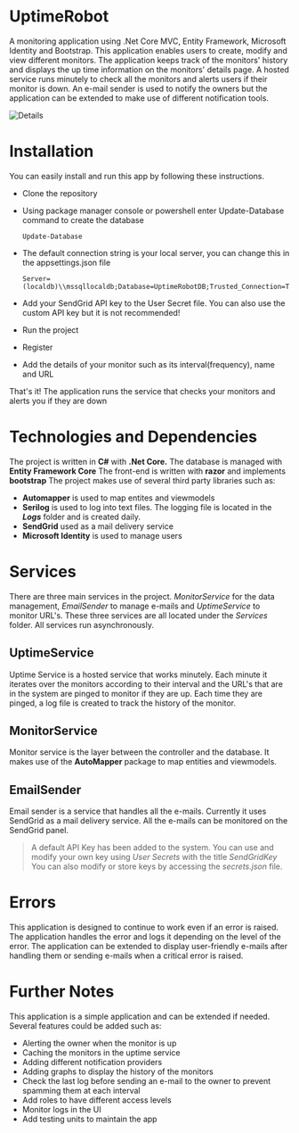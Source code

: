 # UptimeRobot
A monitoring application using .Net Core MVC, Entity Framework, Microsoft Identity and Bootstrap. This application enables users to create, modify and view different monitors. The application keeps track of the monitors' history and displays the up time information on the monitors' details page. A hosted service runs minutely to check all the monitors and alerts users if their monitor is down. An e-mail sender is used to notify the owners but the application can be extended to make use of different notification tools.

![Details](https://i.ibb.co/PD8vd9B/Monitor-Details.jpg)

# Installation
You can easily install and run this app by following these instructions.
- Clone the repository
- Using package manager console or powershell enter Update-Database command to create the database

	  Update-Database
	  
- The default connection string is your local server, you can change this in the appsettings.json file

	  Server=(localdb)\\mssqllocaldb;Database=UptimeRobotDB;Trusted_Connection=True;MultipleActiveResultSets=true
	  
- Add your SendGrid API key to the User Secret file. You can also use the custom API key but it is not recommended!
- Run the project
- Register 
- Add the details of your monitor such as its interval(frequency), name and URL

That's it! The application runs the service that checks your monitors and alerts you if they are down



# Technologies and Dependencies
The project is written in **C#** with **.Net Core.**
The database is managed with **Entity Framework Core**
The front-end is written with **razor** and implements **bootstrap**
The project makes use of several third party libraries such as:

 - **Automapper** is used to map entites and viewmodels
 - **Serilog** is used to log into text files. The logging file is located in the ***Logs*** folder and is created daily.
 - **SendGrid** used as a mail delivery service
 - **Microsoft Identity** is used to manage users

# Services
There are three main services in the project. *MonitorService* for the data management, *EmailSender* to manage e-mails and *UptimeService* to monitor URL's. These three services are all located under the *Services* folder. All services run asynchronously. 

## UptimeService
Uptime Service is a hosted service that works minutely. Each minute it iterates over the monitors according to their interval and the URL's that are in the system are pinged to monitor if they are up. Each time they are pinged, a log file is created to track the history of the monitor.

## MonitorService
Monitor service is the layer between the controller and the database. It makes use of the **AutoMapper** package to map entities and viewmodels. 

## EmailSender 
Email sender is a service that handles all the e-mails. Currently it uses SendGrid as a mail delivery service. All the e-mails can be monitored on the SendGrid panel. 
> A default API Key has been added to the system. You can use and modify your own key using *User Secrets* with the title *SendGridKey* 
> You can also modify or store keys by accessing the *secrets.json* file.

# Errors
This application is designed to continue to work even if an error is raised. The application handles the error and logs it depending on the level of the error. The application can be extended to display user-friendly e-mails after handling them or sending e-mails when a critical error is raised.

# Further Notes
This application is a simple application and can be extended if needed. Several features could be added such as:

- Alerting the owner when the monitor is up
- Caching the monitors in the uptime service
- Adding different notification providers
- Adding graphs to display the history of the monitors
- Check the last log before sending an e-mail to the owner to prevent spamming them at each interval
- Add roles to have different access levels
- Monitor logs in the UI
- Add testing units to maintain the app
